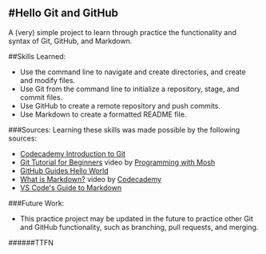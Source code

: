 #Hello Git and GitHub
---
A (very) simple project to learn through practice the functionality and syntax of Git, GitHub, and Markdown. 

##Skills Learned: 
+ Use the command line to navigate and create directories, and create and modify files. 
+ Use Git from the command line to initialize a repository, stage, and commit files. 
+ Use GitHub to create a remote repository and push commits. 
+ Use Markdown to create a formatted README file. 

###Sources: 
Learning these skills was made possible by the following sources:
+ [Codecademy Introduction to Git][1]
+ [Git Tutorial for Beginners][2] video by [Programming with Mosh][3]
+ [GitHub Guides Hello World][4]
+ [What is Markdown?][5] video by [Codecademy][6]
+ [VS Code's Guide to Markdown][7]

[1]: https://www.codecademy.com/practice/paths/full-stack-engineer-career-path/tracks/fscp-git-and-github-part-i/modules/fecp-introduction-to-git
[2]: https://www.youtube.com/watch?v=8JJ101D3knE
[3]: https://www.youtube.com/channel/UCWv7vMbMWH4-V0ZXdmDpPBA
[4]: https://guides.github.com/activities/hello-world/
[5]: https://www.youtube.com/watch?v=f49LJV1i-_w
[6]: https://www.youtube.com/channel/UC5CMtpogD_P3mOoeiDHD5eQ
[7]: https://code.visualstudio.com/docs/languages/markdown

###Future Work:
+ This practice project may be updated in the future to practice other Git and GitHub functionality, such as branching, pull requests, and merging. 

######TTFN